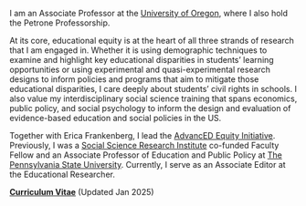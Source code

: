 I am an Associate Professor at the [University of Oregon](https://education.uoregon.edu/), where I also hold the Petrone Professorship. 

At its core, educational equity is at the heart of all three strands of research that I am engaged in. Whether it is using demographic techniques to examine and highlight key educational disparities in students’ learning opportunities or using experimental and quasi-experimental research designs to inform policies and programs that aim to mitigate those educational disparities, I care deeply about students’ civil rights in schools. I also value my interdisciplinary social science training that spans economics, public policy, and social psychology to inform the design and evaluation of evidence-based education and social policies in the US. 

Together with Erica Frankenberg, I lead the [AdvancED Equity Initiative](https://advancedequity.org). Previously, I was a [Social Science Research Institute](https://ssri.psu.edu/) co-funded Faculty Fellow and an Associate Professor of Education and Public Policy at [The Pennsylvania State University](https://www.psu.edu/). Currently, I serve as an Associate Editor at the Educational Researcher.

__[Curriculum Vitae]("/static/pdf/Gopalan_Jan2025.pdf")__ (Updated Jan 2025)


